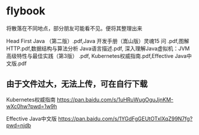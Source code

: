# flybook
将散落在不同地点，部分朋友可能看不见。便将其整理出来

Head First Java （第二版）.pdf,Java 开发手册（嵩山版）灵魂15 问 .pdf,图解HTTP.pdf,数据结构与算法分析 Java语言描述.pdf,
深入理解Java虚拟机：JVM高级特性与最佳实践（第3版） .pdf, Kubernetes权威指南.pdf,Effective Java中文版.pdf

## 由于文件过大，无法上传，可在自行下载
Kubernetes权威指南 
https://pan.baidu.com/s/1uHRuWugOguJjnKM-wXc0hw?pwd=1w9h

Effective Java中文版 
https://pan.baidu.com/s/1YGdFgGEUtOTxlXqZ99N7fg?pwd=njdb
